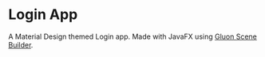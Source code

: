 # Login App  

A Material Design themed Login app. Made with JavaFX using [Gluon Scene Builder](https://gluonhq.com/products/scene-builder/).
